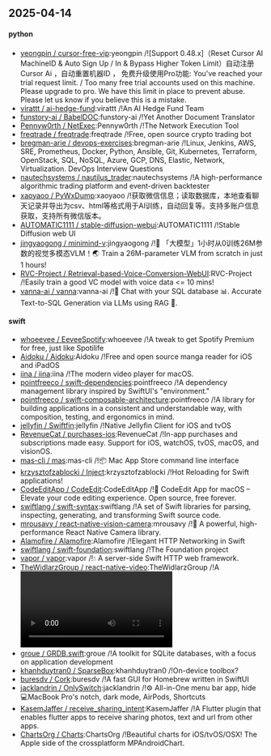 ## 2025-04-14

#### python
* [yeongpin / cursor-free-vip](https://github.com/yeongpin/cursor-free-vip):yeongpin /![Support 0.48.x]（Reset Cursor AI MachineID & Auto Sign Up / In & Bypass Higher Token Limit）自动注册 Cursor Ai ，自动重置机器ID ， 免费升级使用Pro功能: You've reached your trial request limit. / Too many free trial accounts used on this machine. Please upgrade to pro. We have this limit in place to prevent abuse. Please let us know if you believe this is a mistake.
* [virattt / ai-hedge-fund](https://github.com/virattt/ai-hedge-fund):virattt /!An AI Hedge Fund Team
* [funstory-ai / BabelDOC](https://github.com/funstory-ai/BabelDOC):funstory-ai /!Yet Another Document Translator
* [Pennyw0rth / NetExec](https://github.com/Pennyw0rth/NetExec):Pennyw0rth /!The Network Execution Tool
* [freqtrade / freqtrade](https://github.com/freqtrade/freqtrade):freqtrade /!Free, open source crypto trading bot
* [bregman-arie / devops-exercises](https://github.com/bregman-arie/devops-exercises):bregman-arie /!Linux, Jenkins, AWS, SRE, Prometheus, Docker, Python, Ansible, Git, Kubernetes, Terraform, OpenStack, SQL, NoSQL, Azure, GCP, DNS, Elastic, Network, Virtualization. DevOps Interview Questions
* [nautechsystems / nautilus_trader](https://github.com/nautechsystems/nautilus_trader):nautechsystems /!A high-performance algorithmic trading platform and event-driven backtester
* [xaoyaoo / PyWxDump](https://github.com/xaoyaoo/PyWxDump):xaoyaoo /!获取微信信息；读取数据库，本地查看聊天记录并导出为csv、html等格式用于AI训练，自动回复等。支持多账户信息获取，支持所有微信版本。
* [AUTOMATIC1111 / stable-diffusion-webui](https://github.com/AUTOMATIC1111/stable-diffusion-webui):AUTOMATIC1111 /!Stable Diffusion web UI
* [jingyaogong / minimind-v](https://github.com/jingyaogong/minimind-v):jingyaogong /!🚀 「大模型」1小时从0训练26M参数的视觉多模态VLM！🌏 Train a 26M-parameter VLM from scratch in just 1 hours!
* [RVC-Project / Retrieval-based-Voice-Conversion-WebUI](https://github.com/RVC-Project/Retrieval-based-Voice-Conversion-WebUI):RVC-Project /!Easily train a good VC model with voice data <= 10 mins!
* [vanna-ai / vanna](https://github.com/vanna-ai/vanna):vanna-ai /!🤖 Chat with your SQL database 📊. Accurate Text-to-SQL Generation via LLMs using RAG 🔄.

#### swift
* [whoeevee / EeveeSpotify](https://github.com/whoeevee/EeveeSpotify):whoeevee /!A tweak to get Spotify Premium for free, just like Spotilife
* [Aidoku / Aidoku](https://github.com/Aidoku/Aidoku):Aidoku /!Free and open source manga reader for iOS and iPadOS
* [iina / iina](https://github.com/iina/iina):iina /!The modern video player for macOS.
* [pointfreeco / swift-dependencies](https://github.com/pointfreeco/swift-dependencies):pointfreeco /!A dependency management library inspired by SwiftUI's "environment."
* [pointfreeco / swift-composable-architecture](https://github.com/pointfreeco/swift-composable-architecture):pointfreeco /!A library for building applications in a consistent and understandable way, with composition, testing, and ergonomics in mind.
* [jellyfin / Swiftfin](https://github.com/jellyfin/Swiftfin):jellyfin /!Native Jellyfin Client for iOS and tvOS
* [RevenueCat / purchases-ios](https://github.com/RevenueCat/purchases-ios):RevenueCat /!In-app purchases and subscriptions made easy. Support for iOS, watchOS, tvOS, macOS, and visionOS.
* [mas-cli / mas](https://github.com/mas-cli/mas):mas-cli /!📦 Mac App Store command line interface
* [krzysztofzablocki / Inject](https://github.com/krzysztofzablocki/Inject):krzysztofzablocki /!Hot Reloading for Swift applications!
* [CodeEditApp / CodeEdit](https://github.com/CodeEditApp/CodeEdit):CodeEditApp /!📝 CodeEdit App for macOS – Elevate your code editing experience. Open source, free forever.
* [swiftlang / swift-syntax](https://github.com/swiftlang/swift-syntax):swiftlang /!A set of Swift libraries for parsing, inspecting, generating, and transforming Swift source code.
* [mrousavy / react-native-vision-camera](https://github.com/mrousavy/react-native-vision-camera):mrousavy /!📸 A powerful, high-performance React Native Camera library.
* [Alamofire / Alamofire](https://github.com/Alamofire/Alamofire):Alamofire /!Elegant HTTP Networking in Swift
* [swiftlang / swift-foundation](https://github.com/swiftlang/swift-foundation):swiftlang /!The Foundation project
* [vapor / vapor](https://github.com/vapor/vapor):vapor /!💧 A server-side Swift HTTP web framework.
* [TheWidlarzGroup / react-native-video](https://github.com/TheWidlarzGroup/react-native-video):TheWidlarzGroup /!A <Video /> component for react-native
* [groue / GRDB.swift](https://github.com/groue/GRDB.swift):groue /!A toolkit for SQLite databases, with a focus on application development
* [khanhduytran0 / SparseBox](https://github.com/khanhduytran0/SparseBox):khanhduytran0 /!On-device toolbox?
* [buresdv / Cork](https://github.com/buresdv/Cork):buresdv /!A fast GUI for Homebrew written in SwiftUI
* [jacklandrin / OnlySwitch](https://github.com/jacklandrin/OnlySwitch):jacklandrin /!⚙️ All-in-One menu bar app, hide 💻MacBook Pro's notch, dark mode, AirPods, Shortcuts
* [KasemJaffer / receive_sharing_intent](https://github.com/KasemJaffer/receive_sharing_intent):KasemJaffer /!A Flutter plugin that enables flutter apps to receive sharing photos, text and url from other apps.
* [ChartsOrg / Charts](https://github.com/ChartsOrg/Charts):ChartsOrg /!Beautiful charts for iOS/tvOS/OSX! The Apple side of the crossplatform MPAndroidChart.
